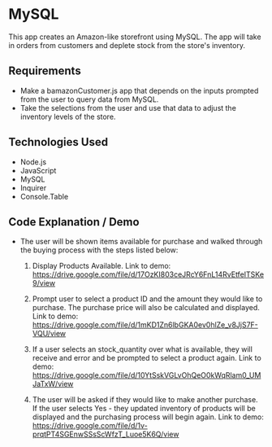 # MySQL
This app creates an Amazon-like storefront using MySQL. The app will take in orders from customers and deplete stock from the store's inventory. 

## Requirements
- Make a bamazonCustomer.js app that depends on the inputs prompted from the user to query data from MySQL. 
- Take the selections from the user and use that data to adjust the inventory levels of the store.

## Technologies Used
- Node.js
- JavaScript
- MySQL
- Inquirer
- Console.Table

## Code Explanation / Demo
- The user will be shown items available for purchase and walked through the buying process with the steps listed below:

  1) Display Products Available.
    Link to demo: https://drive.google.com/file/d/17OzKI803ceJRcY6FnL14RvEtfeITSKe9/view

  2) Prompt user to select a product ID and the amount they would like to purchase. The purchase price will also be calculated and displayed.
    Link to demo:
    https://drive.google.com/file/d/1mKD1Zn6lbGKA0ev0hlZe_v8JjS7F-VQU/view

  3) If a user selects an stock_quantity over what is available, they will receive and error and be prompted to select a product again.
    Link to demo:
    https://drive.google.com/file/d/10YtSskVGLvOhQeO0kWqRlam0_UMJaTxW/view

  4) The user will be asked if they would like to make another purchase. If the user selects Yes - they updated inventory of products will be displayed and the purchasing process will begin again.
    Link to demo:
    https://drive.google.com/file/d/1v-prqtPT4SGEnwSSsScWfzT_Luoe5K6Q/view


